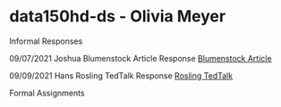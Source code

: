 
# data150hd-ds - Olivia Meyer

Informal Responses 

09/07/2021 Joshua Blumenstock Article Response 
[Blumenstock Article](Blumenstock.html)

09/09/2021 Hans Rosling TedTalk Response [Rosling TedTalk](Rosling.html)

Formal Assignments
